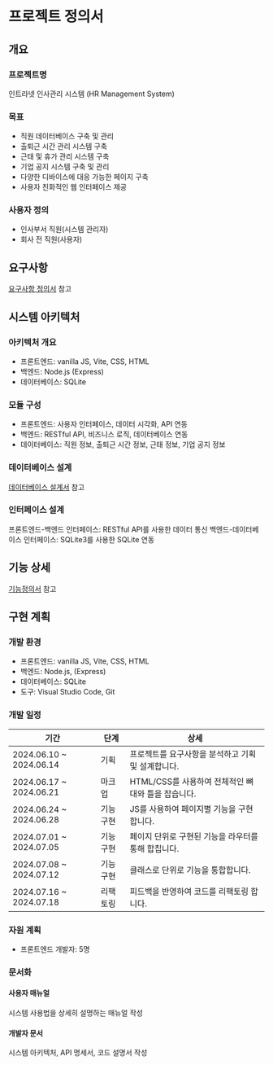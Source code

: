 # 프로젝트 정의서

## 개요

### 프로젝트명

인트라넷 인사관리 시스템 (HR Management System)

### 목표

- 직원 데이터베이스 구축 및 관리
- 출퇴근 시간 관리 시스템 구축
- 근태 및 휴가 관리 시스템 구축
- 기업 공지 시스템 구축 및 관리
- 다양한 디바이스에 대응 가능한 페이지 구축
- 사용자 친화적인 웹 인터페이스 제공

### 사용자 정의

- 인사부서 직원(시스템 관리자)
- 회사 전 직원(사용자)

## 요구사항

[요구사항 정의서](요구사항정의서.md) 참고

## 시스템 아키텍처

### 아키텍처 개요

- 프론트엔드: vanilla JS, Vite, CSS, HTML
- 백엔드: Node.js (Express)
- 데이터베이스: SQLite

### 모듈 구성

- 프론트엔드: 사용자 인터페이스, 데이터 시각화, API 연동
- 백엔드: RESTful API, 비즈니스 로직, 데이터베이스 연동
- 데이터베이스: 직원 정보, 출퇴근 시간 정보, 근태 정보, 기업 공지 정보

### 데이터베이스 설계

[데이터베이스 설계서](데이터베이스설계서.md) 참고

### 인터페이스 설계

프론트엔드-백엔드 인터페이스: RESTful API를 사용한 데이터 통신
백엔드-데이터베이스 인터페이스: SQLite3를 사용한 SQLite 연동

## 기능 상세

[기능정의서](기능정의서.md) 참고

## 구현 계획

### 개발 환경

- 프론트엔드: vanilla JS, Vite, CSS, HTML
- 백엔드: Node.js, (Express)
- 데이터베이스: SQLite
- 도구: Visual Studio Code, Git

### 개발 일정

| 기간                    | 단계     | 상세                                                |
| ----------------------- | -------- | --------------------------------------------------- |
| 2024.06.10 ~ 2024.06.14 | 기획     | 프로젝트를 요구사항을 분석하고 기획 및 설계합니다.  |
| 2024.06.17 ~ 2024.06.21 | 마크업   | HTML/CSS를 사용하여 전체적인 뼈대와 틀을 잡습니다.  |
| 2024.06.24 ~ 2024.06.28 | 기능구현 | JS를 사용하여 페이지별 기능을 구현합니다.           |
| 2024.07.01 ~ 2024.07.05 | 기능구현 | 페이지 단위로 구현된 기능을 라우터를 통해 합칩니다. |
| 2024.07.08 ~ 2024.07.12 | 기능구현 | 클래스로 단위로 기능을 통합합니다.                  |
| 2024.07.16 ~ 2024.07.18 | 리팩토링 | 피드백을 반영하여 코드를 리팩토링 합니다.           |

### 자원 계획

- 프론트엔드 개발자: 5명

### 문서화

#### 사용자 매뉴얼

시스템 사용법을 상세히 설명하는 매뉴얼 작성

#### 개발자 문서

시스템 아키텍처, API 명세서, 코드 설명서 작성

<!-- TODO: API 명세서 첨부 -->